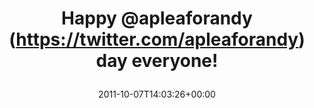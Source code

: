 ---
retweeted: false
source: <a href="http://twitter.com/download/android" rel="nofollow">Twitter for Android</a>
entities:
  hashtags: []
  symbols: []
  user_mentions:
  - name: PARTY ON FOREVER!
    screen_name: apleaforandy
    indices:
    - '6'
    - '19'
    id_str: '7302182'
    id: '7302182'
  urls: []
display_text_range:
- '0'
- '33'
favorite_count: '0'
id_str: '122311073339674624'
truncated: false
retweet_count: '0'
id: '122311073339674624'
created_at: Fri Oct 07 14:03:26 +0000 2011
favorited: false
full_text: Happy [@apleaforandy](https://twitter.com/apleaforandy) day everyone!
lang: en
tags:
- pesos/twitter
date: '2011-10-07T14:03:26+00:00'
src: https://twitter.com/bascht/status/122311073339674624
original_url: https://twitter.com/bascht/status/122311073339674624
type: twitter_tweet
text: Happy [@apleaforandy](https://twitter.com/apleaforandy) day everyone!
title: 'Happy @apleaforandy (https://twitter.com/apleaforandy) day everyone!

  '

---